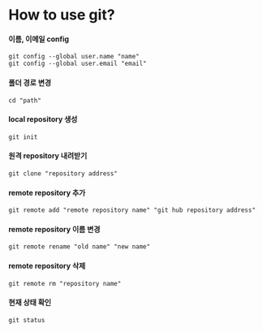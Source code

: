 # How to use git?

#### 이름, 이메일 config
```
git config --global user.name "name"
git config --global user.email "email"
```

#### 폴더 경로 변경
```
cd "path"
```

#### local repository 생성
```
git init
```

#### 원격 repository 내려받기
```
git clone "repository address"
```

#### remote repository 추가
```
git remote add "remote repository name" "git hub repository address"
```

#### remote repository 이름 변경
```
git remote rename "old name" "new name"
```

#### remote repository 삭제
```
git remote rm "repository name"
```

#### 현재 상태 확인
```
git status
```
